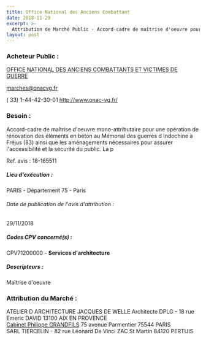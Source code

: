 ```yaml
---
title: Office National des Anciens Combattant
date: 2018-11-29
excerpt: >-
  Attribution de Marché Public - Accord-cadre de maîtrise d'oeuvre pour les travaux de rénovation des éléments en béton au Mémorial des guerres dIndochine à Fréjus (83)
layout: post
---
```


### Acheteur Public : 
<a href="/acheteur-32/siren-180007015"> OFFICE NATIONAL DES ANCIENS COMBATTANTS ET VICTIMES DE GUERRE</a><br/>



marches@onacvg.fr

( 33) 1-44-42-30-01
http://www.onac-vg.fr/
### Besoin :

Accord-cadre de maîtrise d'oeuvre mono-attributaire pour une opération de rénovation des éléments en béton au Mémorial des guerres d Indochine à Fréjus (83) ainsi que les aménagements nécessaires pour assurer l'accessibilité et la sécurité du public. La p

Ref. avis : 18-165511


##### Lieu d'exécution :

PARIS - Département 75 - Paris

###### Date de publication de l'avis d'attribution : 
29/11/2018

##### Codes CPV concerné(s) :
CPV71200000 - **Services d'architecture** <br/>

##### Descripteurs :
Maîtrise d'oeuvre <br/>

### Attribution du Marché :
ATELIER D ARCHITECTURE JACQUES DE WELLE Architecte DPLG - 18 rue Emeric DAVID 13100 AIX EN PROVENCE <br/>
<a href="/entreprise-269/siren-807517065"> Cabinet Philippe GRANDFILS</a>    75 avenue Parmentier 75544 PARIS <br/>
SARL TIERCELIN - 82 rue Léonard De Vinci ZAC St Martin 84120 PERTUIS <br/>
